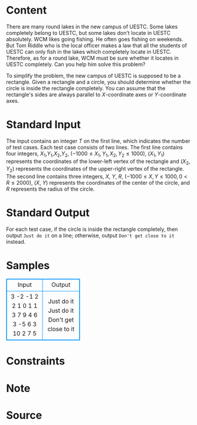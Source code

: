 
# Content

There are many round lakes in the new campus of UESTC. Some lakes completely belong to UESTC, but some lakes don't locate in UESTC absolutely. WCM likes going fishing. He often goes fishing on weekends. But Tom Riddle who is the local officer makes a law that all the students of UESTC can only fish in the lakes which completely locate in UESTC. Therefore, as for a round lake, WCM must be sure whether it locates in UESTC completely. Can you help him solve this problem?

To simplify the problem, the new campus of UESTC is supposed to be a rectangle. Given a rectangle and a circle, you should determine whether the circle is inside the rectangle completely. You can assume that the rectangle's sides are always parallel to $X$-coordinate axes or $Y$-coordinate axes.

# Standard Input

The input contains an integer $T$ on the first line, which indicates the number of test cases. Each test case consists of two lines. The first line contains four integers, $X_1$,$Y_1$,$X_2$,$Y_2$, ($-1000 \leq X_1,Y_1,X_2,Y_2 \leq 1000$), ($X_1,Y_1$) represents the coordinates of the lower-left vertex of the rectangle and ($X_2,Y_2$) represents the coordinates of the upper-right vertex of the rectangle. The second line contains three integers, $X$, $Y$, $R$, ($-1000 \leq X, Y \leq 1000, 0 < R \leq 2000$), ($X$, $Y$) represents the coordinates of the center of the circle, and $R$ represents the radius of the circle.

# Standard Output

For each test case, if the circle is inside the rectangle completely, then output `Just do it` on a line; otherwise, output `Don't get close to it` instead.

# Samples

<style>
        table,table tr th, table tr td { border:1px solid #0094ff; }
        table { width: 200px; min-height: 25px; line-height: 25px; text-align: center; border-collapse: collapse;}   
    </style>
<table>
	<tr>
		<td>Input</td>
		<td>Output</td>
	</tr>
<tr><td>3
-2 -1 2 2
1 0 1
1 3 7 9
4 6 3
-5 6 3 10
2 7 5</td><td>Just do it
Just do it
Don't get close to it</td></tr></table>


# Constraints



# Note



# Source



